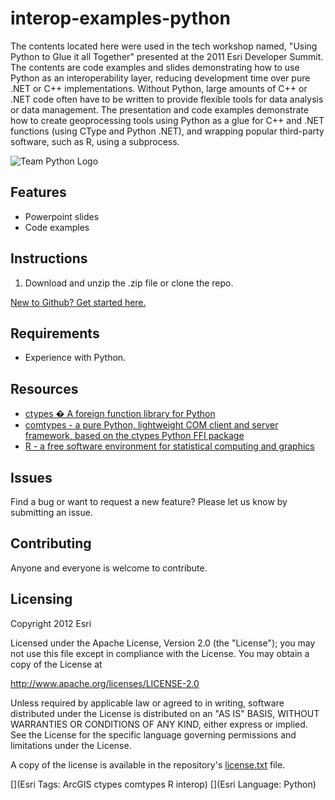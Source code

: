# interop-examples-python

The contents located here were used in the tech workshop named, "Using Python to Glue it all Together" presented at the 2011 Esri Developer Summit. The contents are code examples and slides demonstrating how to use Python as an interoperability layer, reducing development time over pure .NET or C++ implementations. Without Python, large amounts of C++ or .NET code often have to be written to provide flexible tools for data analysis or data management. The presentation and code examples demonstrate how to create geoprocessing tools using Python as a glue for C++ and .NET functions (using CType and Python .NET), and wrapping popular third-party software, such as R, using a subprocess.  

![Team Python Logo](https://raw.github.com/Esri/interop-examples-python/master/Python_Globe_Icon.png) 

## Features
* Powerpoint slides
* Code examples

## Instructions

1. Download and unzip the .zip file or clone the repo.

 [New to Github? Get started here.](https://github.com/)

## Requirements

* Experience with Python.

## Resources

* [ctypes � A foreign function library for Python](http://docs.python.org/2/library/ctypes.html)
* [comtypes - a pure Python, lightweight COM client and server framework, based on the ctypes Python FFI package](http://starship.python.net/crew/theller/comtypes/)
* [R - a free software environment for statistical computing and graphics](http://www.r-project.org/)

## Issues

Find a bug or want to request a new feature?  Please let us know by submitting an issue.

## Contributing

Anyone and everyone is welcome to contribute. 

## Licensing
Copyright 2012 Esri

Licensed under the Apache License, Version 2.0 (the "License");
you may not use this file except in compliance with the License.
You may obtain a copy of the License at

   http://www.apache.org/licenses/LICENSE-2.0

Unless required by applicable law or agreed to in writing, software
distributed under the License is distributed on an "AS IS" BASIS,
WITHOUT WARRANTIES OR CONDITIONS OF ANY KIND, either express or implied.
See the License for the specific language governing permissions and
limitations under the License.

A copy of the license is available in the repository's [license.txt](https://raw.github.com/Esri/interop-examples-python/master/LICENSE) file.

[](Esri Tags: ArcGIS ctypes comtypes R interop)
[](Esri Language: Python)
